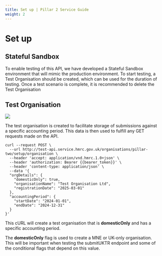 ```yaml
---
title: Set up | Pillar 2 Service Guide
weight: 2
---
```


# Set up

## Stateful Sandbox
To enable testing of this API, we have developed a Stateful Sandbox environment that will mimic the production environment. To start testing, a Test Organisation should be created, which can be used for the duration of testing. Once a test scenario is complete, it is recommended to delete the Test Organisation

## Test Organisation
[![](https://mermaid.ink/img/pako:eNp1kj9PwzAQxb-K5ZVGAcYMlRAsDIhKKQvKcrWvjYVjG_sshKp-d-w4rdI_ZHLOv3vvXnJ7LqxE3vDOBPyOaAS-KNh5GDrD0gOCrGdCKzRUKg48KaEcGGIQqS_VQlTL5V2uNWz13q5ZbYH6muwXmkkt3WWm0A0D57QSQMoatkHw6NmMFh6B8MwwMgiMMKRTSPDT6vXSPh69S3eV4SrDtfU7MCqMbqG0xfkw6yz7kWUlEigdbid7LlON4PXMlwn_wW5EaylurizH4ulrzgPUTmkNvqIfWwek6M6ui87YPZ_m8f5hspad4Qs-oB9AyfT797mj49TjgB1v0lHiFqKmLm3GIaEpmG1_jeAN-YgL7m3c9bzZgg7pLTqZRKfNOSIp1qe1wwlCqdIyvZV9G9fu8Ae4bNq3?type=png)](https://mermaid.live/edit#pako:eNp1kj9PwzAQxb-K5ZVGAcYMlRAsDIhKKQvKcrWvjYVjG_sshKp-d-w4rdI_ZHLOv3vvXnJ7LqxE3vDOBPyOaAS-KNh5GDrD0gOCrGdCKzRUKg48KaEcGGIQqS_VQlTL5V2uNWz13q5ZbYH6muwXmkkt3WWm0A0D57QSQMoatkHw6NmMFh6B8MwwMgiMMKRTSPDT6vXSPh69S3eV4SrDtfU7MCqMbqG0xfkw6yz7kWUlEigdbid7LlON4PXMlwn_wW5EaylurizH4ulrzgPUTmkNvqIfWwek6M6ui87YPZ_m8f5hspad4Qs-oB9AyfT797mj49TjgB1v0lHiFqKmLm3GIaEpmG1_jeAN-YgL7m3c9bzZgg7pLTqZRKfNOSIp1qe1wwlCqdIyvZV9G9fu8Ae4bNq3)

The test organisation is created to facilitate storage of submissions against a specific accounting period. This data is then used to fulfill any GET requests made on the API.


```shell
curl --request POST \
  --url http://test-api.service.hmrc.gov.uk/organisations/pillar-two/setup/organisation \
  --header 'accept: application/vnd.hmrc.1.0+json' \
  --header 'authorization: Bearer {{bearer_token}}' \
  --header 'content-type: application/json' \
  --data '{
  "orgDetails": {
    "domesticOnly": true,
    "organisationName": "Test Organisation Ltd",
    "registrationDate": "2025-03-01"
  },
  "accountingPeriod": {
    "startDate": "2024-01-01",
    "endDate": "2024-12-31"
  }
}'
```

This cURL will create a test organisation that is **domesticOnly** and has a specific accounting period.

The **domesticOnly** flag is used to create a MNE or UK-only organisation. This will be important when testing the submitUKTR endpoint and some of the conditional flags that depend on this value.


